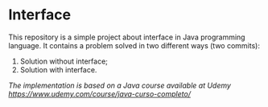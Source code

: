 # Interface

This repository is a simple project about interface in Java programming language.
It contains a problem solved in two different ways (two commits):
1. Solution without interface;
2. Solution with interface.

*The implementation is based on a Java course available at Udemy <https://www.udemy.com/course/java-curso-completo/>*